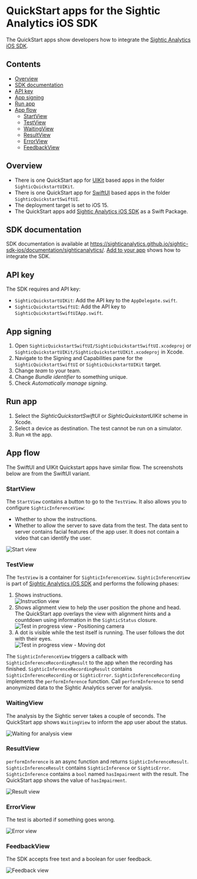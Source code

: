 # QuickStart apps for the Sightic Analytics iOS SDK<!-- omit from toc -->

The QuickStart apps show developers how to integrate the [Sightic Analytics iOS SDK](https://github.com/SighticAnalytics/sightic-sdk-ios).

## Contents<!-- omit from toc -->

- [Overview](#overview)
- [SDK documentation](#sdk-documentation)
- [API key](#api-key)
- [App signing](#app-signing)
- [Run app](#run-app)
- [App flow](#app-flow)
  - [StartView](#startview)
  - [TestView](#testview)
  - [WaitingView](#waitingview)
  - [ResultView](#resultview)
  - [ErrorView](#errorview)
  - [FeedbackView](#feedbackview)

## Overview

* There is one QuickStart app for [UIKit](https://developer.apple.com/documentation/uikit) based apps in the folder `SighticQuickstartUIKit`.
* There is one QuickStart app for [SwiftUI](https://developer.apple.com/documentation/swiftui/) based apps in the folder `SighticQuickstartSwiftUI`.
* The deployment target is set to iOS 15.
* The QuickStart apps add [Sightic Analytics iOS SDK](https://github.com/SighticAnalytics/sightic-sdk-ios) as a Swift Package.

## SDK documentation

SDK documentation is available at https://sighticanalytics.github.io/sightic-sdk-ios/documentation/sighticanalytics/. [Add to your app](https://sighticanalytics.github.io/sightic-sdk-ios/documentation/sighticanalytics/addtoapp) shows how to integrate the SDK.

## API key

The SDK requires and API key:
* `SighticQuickstartUIKit`: Add the API key to the `AppDelegate.swift`.
* `SighticQuickstartSwiftUI`: Add the API key to `SighticQuickstartSwiftUIApp.swift`.

## App signing

1. Open `SighticQuickstartSwiftUI/SighticQuickstartSwiftUI.xcodeproj` or `SighticQuickstartUIKit/SighticQuickstartUIKit.xcodeproj` in Xcode.
2. Navigate to the Signing and Capabilities pane for the `SighticQuickstartSwiftUI` or `SighticQuickstartUIKit` target.
3. Change _team_ to your team.
4. Change _Bundle identifier_ to something unique.
5. Check _Automatically manage signing_.

## Run app

1. Select the _SighticQuickstartSwiftUI_ or _SighticQuickstartUIKit_ scheme in Xcode.
2. Select a device as destination. The test cannot be run on a simulator.
3. Run `⌘R` the app.

## App flow

The SwiftUI and UIKit Quickstart apps have similar flow. The screenshots below are from the SwiftUI variant.

### StartView

The `StartView` contains a button to go to the `TestView`. It also allows you to configure `SighticInferenceView`:

* Whether to show the instructions.
* Whether to allow the server to save data from the test. The data sent to server contains facial features of the app user. It does not contain a video that can identify the user.

![Start view](images/start-view.png)

### TestView

The `TestView` is a container for `SighticInferenceView`. `SighticInferenceView` is part of [Sightic Analytics iOS SDK](https://github.com/SighticAnalytics/sightic-sdk-ios) and performs the following phases:

1. Shows instructions.<br>
   ![Instruction view](images/instruction-view-hold-phone-straight.png)
2. Shows alignment view to help the user position the phone and head. The QuickStart app overlays the view with alignment hints and a countdown using information in the `SighticStatus` closure.<br>
   ![Test in progress view - Positioning camera](images/alignment-view-hold-phone-closer.png)
3. A dot is visible while the test itself is running. The user follows the dot with their eyes.<br>
  ![Test in progress view - Moving dot](images/test-view.png)

The `SighticInferenceView` triggers a callback with `SighticInferenceRecordingResult` to the app when the recording has finished. `SighticInferenceRecordingResult` contains `SighticInferenceRecording` or `SighticError`. `SighticInferenceRecording` implements the `performInference` function. Call `performInference` to send anonymized data to the Sightic Analytics server for analysis.

### WaitingView

The analysis by the Sightic server takes a couple of seconds. The QuickStart app shows `WaitingView` to inform the app user about the status.

![Waiting for analysis view](images/waiting-view.png)

### ResultView

`performInference` is an async function and returns `SighticInferenceResult`. `SighticInferenceResult` contains `SighticInference` or `SighticError`. `SighticInference` contains a `bool` named `hasImpairment` with the result. The QuickStart app shows the value of `hasImpairment`.

![Result view](images/result-view.png)

### ErrorView

The test is aborted if something goes wrong.

![Error view](images/error-view.png)

### FeedbackView

The SDK accepts free text and a boolean for user feedback.

![Feedback view](images/feedback-view.png)